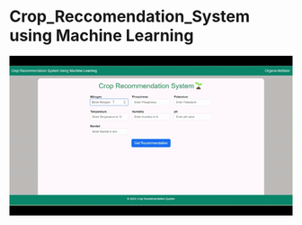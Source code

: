# Crop_Reccomendation_System using Machine Learning
![Project](Demo-MadewithClipchamp1-ezgif.com-video-to-gif-converter.gif)

